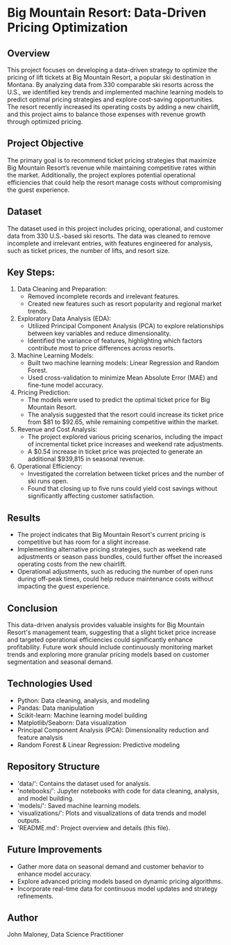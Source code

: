 # Big Mountain Resort: Data-Driven Pricing Optimization
## Overview
This project focuses on developing a data-driven strategy to optimize the pricing of lift tickets at Big Mountain Resort, a popular ski destination in Montana. By analyzing data from 330 comparable ski resorts across the U.S., we identified key trends and implemented machine learning models to predict optimal pricing strategies and explore cost-saving opportunities. The resort recently increased its operating costs by adding a new chairlift, and this project aims to balance those expenses with revenue growth through optimized pricing.

## Project Objective
The primary goal is to recommend ticket pricing strategies that maximize Big Mountain Resort’s revenue while maintaining competitive rates within the market. Additionally, the project explores potential operational efficiencies that could help the resort manage costs without compromising the guest experience.

## Dataset
The dataset used in this project includes pricing, operational, and customer data from 330 U.S.-based ski resorts. The data was cleaned to remove incomplete and irrelevant entries, with features engineered for analysis, such as ticket prices, the number of lifts, and resort size.

## Key Steps:
1. Data Cleaning and Preparation:
    - Removed incomplete records and irrelevant features.
    - Created new features such as resort popularity and regional market trends.
2. Exploratory Data Analysis (EDA):
    - Utilized Principal Component Analysis (PCA) to explore relationships between key variables and reduce dimensionality.
    - Identified the variance of features, highlighting which factors contribute most to price differences across resorts.
3. Machine Learning Models:
    - Built two machine learning models: Linear Regression and Random Forest.
    - Used cross-validation to minimize Mean Absolute Error (MAE) and fine-tune model accuracy.
4. Pricing Prediction:
    - The models were used to predict the optimal ticket price for Big Mountain Resort.
    - The analysis suggested that the resort could increase its ticket price from $81 to $92.65, while remaining competitive within the market.
5. Revenue and Cost Analysis:
    - The project explored various pricing scenarios, including the impact of incremental ticket price increases and weekend rate adjustments.
    - A $0.54 increase in ticket price was projected to generate an additional $939,815 in seasonal revenue.
6. Operational Efficiency:
    - Investigated the correlation between ticket prices and the number of ski runs open.
    - Found that closing up to five runs could yield cost savings without significantly affecting customer satisfaction.

## Results
  - The project indicates that Big Mountain Resort's current pricing is competitive but has room for a slight increase.
  - Implementing alternative pricing strategies, such as weekend rate adjustments or season pass bundles, could further offset the increased operating costs from the new chairlift.
  - Operational adjustments, such as reducing the number of open runs during off-peak times, could help reduce maintenance costs without impacting the guest experience.
## Conclusion
This data-driven analysis provides valuable insights for Big Mountain Resort's management team, suggesting that a slight ticket price increase and targeted operational efficiencies could significantly enhance profitability. Future work should include continuously monitoring market trends and exploring more granular pricing models based on customer segmentation and seasonal demand.
## Technologies Used
  - Python: Data cleaning, analysis, and modeling
  - Pandas: Data manipulation
  - Scikit-learn: Machine learning model building
  - Matplotlib/Seaborn: Data visualization
  - Principal Component Analysis (PCA): Dimensionality reduction and feature analysis
  - Random Forest & Linear Regression: Predictive modeling
## Repository Structure
  - 'data/': Contains the dataset used for analysis.
  - 'notebooks/': Jupyter notebooks with code for data cleaning, analysis, and model building.
  - 'models/': Saved machine learning models.
  - 'visualizations/': Plots and visualizations of data trends and model outputs.
  - 'README.md': Project overview and details (this file).
## Future Improvements
  - Gather more data on seasonal demand and customer behavior to enhance model accuracy.
  - Explore advanced pricing models based on dynamic pricing algorithms.
  - Incorporate real-time data for continuous model updates and strategy refinements.
## Author
John Maloney, Data Science Practitioner
